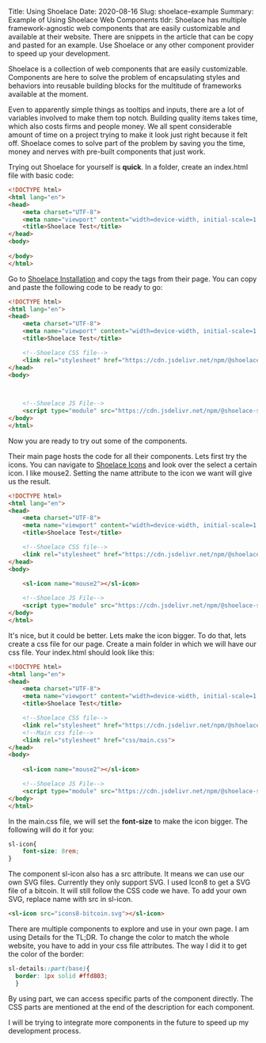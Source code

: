 Title: Using Shoelace
Date: 2020-08-16
Slug: shoelace-example
Summary: Example of Using Shoelace Web Components
tldr: Shoelace has multiple framework-agnostic web components that are easily customizable and available at their website. There are snippets in the article that can be copy and pasted for an example. Use Shoelace or any other component provider to speed up your development.

Shoelace is a collection of web components that are easily customizable. Components are here to solve the problem of encapsulating styles and behaviors into reusable building blocks for the multitude of frameworks available at the moment.

Even to apparently simple things as tooltips and inputs, there are a lot of variables involved to make them top notch. Building quality items takes time, which also costs firms and people money. We all spent considerable amount of time on a project trying to make it look just right because it felt off. Shoelace comes to solve part of the problem by saving you the time, money and nerves with pre-built components that just work. 

Trying out Shoelace for yourself is **quick**. In a folder, create an index.html file with basic code:

```html
<!DOCTYPE html>
<html lang="en">
<head>
    <meta charset="UTF-8">
    <meta name="viewport" content="width=device-width, initial-scale=1.0">
    <title>Shoelace Test</title>
</head>
<body>
    
</body>
</html>
```

Go to [Shoelace Installation](https://shoelace.style/getting-started/installation) and copy the tags from their page. You can copy and paste the following code to be ready to go:

```html
<!DOCTYPE html>
<html lang="en">
<head>
    <meta charset="UTF-8">
    <meta name="viewport" content="width=device-width, initial-scale=1.0">
    <title>Shoelace Test</title>

    <!--Shoelace CSS file-->
    <link rel="stylesheet" href="https://cdn.jsdelivr.net/npm/@shoelace-style/shoelace@2.0.0-beta.13/dist/shoelace/shoelace.css">
</head>
<body>
    


    <!--Shoelace JS File-->
    <script type="module" src="https://cdn.jsdelivr.net/npm/@shoelace-style/shoelace@2.0.0-beta.13/dist/shoelace/shoelace.esm.js"></script>
</body>
</html>
```

Now you are ready to try out some of the components. 

Their main page hosts the code for all their components. Lets first try the icons. You can navigate to [Shoelace Icons](https://shoelace.style/components/icon) and look over the select a certain icon. I like mouse2. Setting the name attribute to the icon we want will give us the result. 

```html
<!DOCTYPE html>
<html lang="en">
<head>
    <meta charset="UTF-8">
    <meta name="viewport" content="width=device-width, initial-scale=1.0">
    <title>Shoelace Test</title>

    <!--Shoelace CSS file-->
    <link rel="stylesheet" href="https://cdn.jsdelivr.net/npm/@shoelace-style/shoelace@2.0.0-beta.13/dist/shoelace/shoelace.css">
</head>
<body>
    
    <sl-icon name="mouse2"></sl-icon>

    <!--Shoelace JS File-->
    <script type="module" src="https://cdn.jsdelivr.net/npm/@shoelace-style/shoelace@2.0.0-beta.13/dist/shoelace/shoelace.esm.js"></script>
</body>
</html>
```

It's nice, but it could be better. Lets make the icon bigger. To do that, lets create a css file for our page. Create a main folder in which we will have our css file. Your index.html should look like this:


```html
<!DOCTYPE html>
<html lang="en">
<head>
    <meta charset="UTF-8">
    <meta name="viewport" content="width=device-width, initial-scale=1.0">
    <title>Shoelace Test</title>

    <!--Shoelace CSS file-->
    <link rel="stylesheet" href="https://cdn.jsdelivr.net/npm/@shoelace-style/shoelace@2.0.0-beta.13/dist/shoelace/shoelace.css">
    <!--Main css file-->
    <link rel="stylesheet" href="css/main.css">
</head>
<body>
    
    <sl-icon name="mouse2"></sl-icon>

    <!--Shoelace JS File-->
    <script type="module" src="https://cdn.jsdelivr.net/npm/@shoelace-style/shoelace@2.0.0-beta.13/dist/shoelace/shoelace.esm.js"></script>
</body>
</html>
```

In the main.css file, we will set the **font-size** to make the icon bigger. The following will do it for you:

```css
sl-icon{
    font-size: 8rem;
}
```

The component sl-icon also has a src attribute. It means we can use our own SVG files. Currently they only support SVG. I used Icon8 to get a SVG file of a bitcoin. It will still follow the CSS code we have. To add your own SVG, replace name with src in sl-icon.

```html
<sl-icon src="icons8-bitcoin.svg"></sl-icon>
```


There are multiple components to explore and use in your own page. I am using Details for the TL;DR. To change the color to match the whole website, you have to add in your css file attributes. The way I did it to get the color of the border:

```css
sl-details::part(base){
  border: 1px solid #ffd803;
  }
```

By using part, we can access specific parts of the component directly. The CSS parts are mentioned at the end of the description for each component.

I will be trying to integrate more components in the future to speed up my development process.